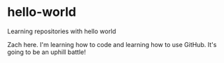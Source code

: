 # hello-world
Learning repositories with hello world

Zach here. I'm learning how to code and learning how to use GitHub.
It's going to be an uphill battle!
